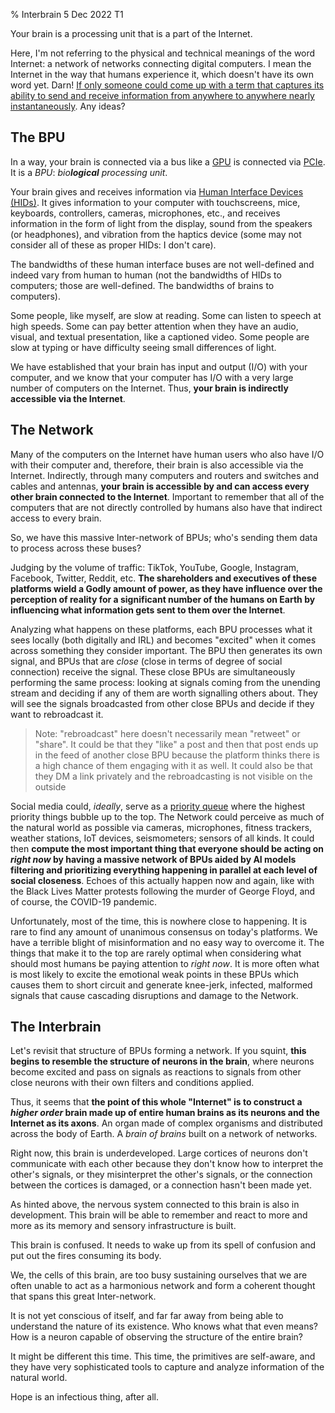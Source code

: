 % Interbrain
5 Dec 2022
T1

Your brain is a processing unit that is a part of the Internet.

Here, I'm not referring to the physical and technical meanings of the word Internet: a network of networks connecting digital computers. I mean the Internet in the way that humans experience it, which doesn't have its own word yet. Darn! [If only someone could come up with a term that captures its ability to send and receive information from anywhere to anywhere nearly instantaneously](https://benboyle.ca/the-case-for-the-teleportal). Any ideas?

## The BPU

In a way, your brain is connected via a bus like a [GPU](https://en.wikipedia.org/wiki/Graphics_processing_unit) is connected via [PCIe](https://en.wikipedia.org/wiki/PCI_Express). It is a *BPU*: *bio**logical** processing unit*.

Your brain gives and receives information via [Human Interface Devices (HIDs)](https://en.wikipedia.org/wiki/Human_interface_device). It gives information to your computer with touchscreens, mice, keyboards, controllers, cameras, microphones, etc., and receives information in the form of light from the display, sound from the speakers (or headphones), and vibration from the haptics device (some may not consider all of these as proper HIDs: I don't care).

The bandwidths of these human interface buses are not well-defined and indeed vary from human to human (not the bandwidths of HIDs to computers; those are well-defined. The bandwidths of brains to computers).

Some people, like myself, are slow at reading. Some can listen to speech at high speeds. Some can pay better attention when they have an audio, visual, and textual presentation, like a captioned video. Some people are slow at typing or have difficulty seeing small differences of light.

We have established that your brain has input and output (I/O) with your computer, and we know that your computer has I/O with a very large number of computers on the Internet. Thus, **your brain is indirectly accessible via the Internet**.

## The Network

Many of the computers on the Internet have human users who also have I/O with their computer and, therefore, their brain is also accessible via the Internet. Indirectly, through many computers and routers and switches and cables and antennas, **your brain is accessible by and can access every other brain connected to the Internet**. Important to remember that all of the computers that are not directly controlled by humans also have that indirect access to every brain.

So, we have this massive Inter-network of BPUs; who's sending them data to process across these buses?

Judging by the volume of traffic: TikTok, YouTube, Google, Instagram, Facebook, Twitter, Reddit, etc. **The shareholders and executives of these platforms wield a Godly amount of power, as they have influence over the perception of reality for a significant number of the humans on Earth by influencing what information gets sent to them over the Internet**.

Analyzing what happens on these platforms, each BPU processes what it sees locally (both digitally and IRL) and becomes "excited" when it comes across something they consider important. The BPU then generates its own signal, and BPUs that are *close* (close in terms of degree of social connection) receive the signal. These close BPUs are simultaneously performing the same process: looking at signals coming from the unending stream and deciding if any of them are worth signalling others about. They will see the signals broadcasted from other close BPUs and decide if they want to rebroadcast it.

> Note: "rebroadcast" here doesn't necessarily mean "retweet" or "share". It could be that they "like" a post and then that post ends up in the feed of another close BPU because the platform thinks there is a high chance of them engaging with it as well. It could also be that they DM a link privately and the rebroadcasting is not visible on the outside

Social media could, *ideally*, serve as a [priority queue](https://www.youtube.com/watch?v=t0Cq6tVNRBA) where the highest priority things bubble up to the top. The Network could perceive as much of the natural world as possible via cameras, microphones, fitness trackers, weather stations, IoT devices, seismometers; sensors of all kinds. It could then **compute the most important thing that everyone should be acting on *right now* by having a massive network of BPUs aided by AI models filtering and prioritizing everything happening in parallel at each level of social closeness**. Echoes of this actually happen now and again, like with the Black Lives Matter protests following the murder of George Floyd, and of course, the COVID-19 pandemic.

Unfortunately, most of the time, this is nowhere close to happening. It is rare to find any amount of unanimous consensus on today's platforms. We have a terrible blight of misinformation and no easy way to overcome it. The things that make it to the top are rarely optimal when considering what should most humans be paying attention to *right now*. It is more often what is most likely to excite the emotional weak points in these BPUs which causes them to short circuit and generate knee-jerk, infected, malformed signals that cause cascading disruptions and damage to the Network.

## The Interbrain

Let's revisit that structure of BPUs forming a network. If you squint, **this begins to resemble the structure of neurons in the brain**, where neurons become excited and pass on signals as reactions to signals from other close neurons with their own filters and conditions applied.

Thus, it seems that **the point of this whole "Internet" is to construct a *higher order* brain made up of entire human brains as its neurons and the Internet as its axons**. An organ made of complex organisms and distributed across the body of Earth. A *brain of brains* built on a network of networks.

Right now, this brain is underdeveloped. Large cortices of neurons don't communicate with each other because they don't know how to interpret the other's signals, or they misinterpret the other's signals, or the connection between the cortices is damaged, or a connection hasn't been made yet.

As hinted above, the nervous system connected to this brain is also in development. This brain will be able to remember and react to more and more as its memory and sensory infrastructure is built.

This brain is confused. It needs to wake up from its spell of confusion and put out the fires consuming its body.

We, the cells of this brain, are too busy sustaining ourselves that we are often unable to act as a harmonious network and form a coherent thought that spans this great Inter-network.

It is not yet conscious of itself, and far far away from being able to understand the nature of its existence. Who knows what that even means? How is a neuron capable of observing the structure of the entire brain?

It might be different this time. This time, the primitives are self-aware, and they have very sophisticated tools to capture and analyze information of the natural world.

Hope is an infectious thing, after all.
